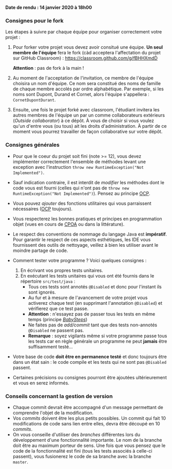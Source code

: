 **Date de rendu : 14 janvier 2020 à 18h00**  

### Consignes pour le fork
Les étapes à suivre par chaque équipe pour organiser correctement votre projet :
  1. Pour forker votre projet vous devez avoir consitué une équipe. __Un seul membre de l'équipe__ fera le fork (càd acceptera l'affectation du projet sur GitHub Classroom) : https://classroom.github.com/g/fBHHXmdD
    
      **Attention** : pas de fork à la main !
  
  2. Au moment de l'acceptation de l'invitation, ce membre de l'équipe choisira un nom d'équipe. Ce nom sera constitué des noms de famille de chaque membre accolés par ordre alphabétique. Par exemple, si les noms sont Dupont, Durand et Cornet, alors l'équipe s'appellera : `CornetDupontDurant`.
  3. Ensuite, une fois le projet forké avec classroom, l'étudiant invitera les autres membres de l'équipe un par un comme collaborateurs extérieurs (_Outside collaborator_) à ce dépôt. À vous de choisir si vous voulez qu'un d'entre vous (ou tous) ait les droits d'administration. À partir de ce moment vous pourrez travailler de façon collaborative sur votre dépôt.
    
### Consignes générales
* Pour que le coeur du projet soit fini (note >= 12), vous devez implémenter correctement l'ensemble de méthodes levant une exception avec l'instruction `throw new RuntimeException("Not Implemented")`.
* Sauf indication contraire, il est interdit de _modifier_ les méthodes dont le code vous est fourni (celles qui n'ont pas de `throw new RuntimeException("Not Implemented")`). Pensez au principe [OCP](https://en.wikipedia.org/wiki/Open%E2%80%93closed_principle).
* Vous pouvez _ajouter_ des fonctions utilitaires qui vous parraissent nécessaires ([OCP](https://en.wikipedia.org/wiki/Open%E2%80%93closed_principle) toujours). 
* Vous respecterez les bonnes pratiques et principes en programmation objet (vues en cours de [CPOA](https://github.com/IUTInfoMontp-M3105/Ressources) ou dans la littérature).  
* Le respect des conventions de nommage du langage Java est **impératif**. Pour garantir le respect de ces aspects esthétiques, les IDE vous fournissent des outils de nettoyage, veillez à bien les utiliser avant le moindre partage de code.
* Comment tester votre programme ? Voici quelques consignes :

    1. En écrivant vos propres tests unitaires.  
    2. En exécutant les tests unitaires qui vous ont été fournis dans le répertoire `src/test/java` :
        * Tous ces tests sont annotés `@Disabled` et donc pour l'instant ils sont ignorés.
        * Au fur et à mesure de l'avancement de votre projet vous activerez chaque test (en supprimant l'annotation `@Disabled`) et vérifierez que ce test passe.
        * **Attention** : n'essayez pas de passer tous les tests en même temps (principe [_BabySteps_](http://codingdojo.org/BabySteps/))
        * Ne faites pas de *add/commit* tant que des tests non-annotés `@Disabled` ne passent pas.
        * **Remarque** : soyez vigilants même si votre programme passe tous les tests car en règle générale un programme ne peut **jamais** être suffisamment testé...

* Votre base de code **doit être en permanence testé** et donc toujours être dans un état sain : le code compile et les tests qui ne sont pas `@Disabled` passent.
* Certaines précisions ou consignes pourront être ajoutées ultérieurement et vous en serez informés.

### Conseils concernant la gestion de version
* Chaque commit devrait être accompagné d'un message permettant de comprendre l'objet de la modification.
* Vos _commits_ doivent être les plus petits possibles. Un commit qui fait 10 modifications de code sans lien entre elles, devra être découpé en 10 _commits_.
* On vous conseille d'utiliser des _branches_ différentes lors du développement d'une fonctionnalité importante. Le nom de la branche doit être au maximum porteur de sens. Une fois que vous pensez que le code de la fonctionnalité est fini (tous les tests associés à celle-ci passent), vous fusionerez le code de sa branche avec la branche `master`.
